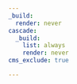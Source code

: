 ```yaml
---
_build:
  render: never
cascade:
  _build:
    list: always
    render: never
cms_exclude: true

---
```

